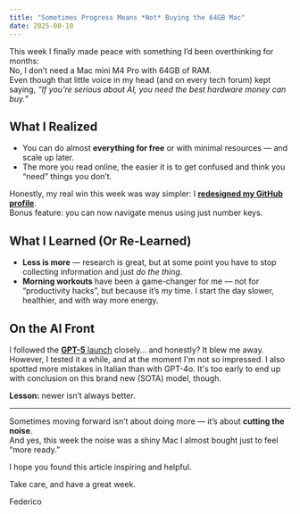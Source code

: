 ```yaml
---
title: "Sometimes Progress Means *Not* Buying the 64GB Mac"
date: 2025-08-10
---
```


This week I finally made peace with something I’d been overthinking for months:  
No, I don’t need a Mac mini M4 Pro with 64GB of RAM.  
Even though that little voice in my head (and on every tech forum) kept saying, *“If you’re serious about AI, you need the best hardware money can buy.”*

## What I Realized
- You can do almost **everything for free** or with minimal resources — and scale up later.  
- The more you read online, the easier it is to get confused and think you “need” things you don’t.  

Honestly, my real win this week was way simpler: I [**redesigned my GitHub profile**](https://federicomartini.github.io).  
Bonus feature: you can now navigate menus using just number keys.  

## What I Learned (Or Re-Learned)
- **Less is more** — research is great, but at some point you have to stop collecting information and just *do the thing*.  
- **Morning workouts** have been a game-changer for me — not for “productivity hacks”, but because it’s *my* time. I start the day slower, healthier, and with way more energy.  

## On the AI Front
I followed the [**GPT-5** launch](https://www.youtube.com/watch?v=0Uu_VJeVVfo) closely… and honestly? It blew me away.  
However, I tested it a while, and at the moment I'm not so impressed. I also spotted more mistakes in Italian than with GPT-4o.
It's too early to end up with conclusion on this brand new (SOTA) model, though.

**Lesson:** newer isn’t always better.  

---

Sometimes moving forward isn’t about doing more — it’s about **cutting the noise**.  
And yes, this week the noise was a shiny Mac I almost bought just to feel “more ready.”


I hope you found this article inspiring and helpful.

Take care, and have a great week.

Federico



